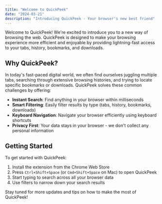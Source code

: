 ```yaml
---
title: "Welcome to QuickPeek"
date: "2024-03-21"
description: "Introducing QuickPeek - Your browser's new best friend"
---
```


Welcome to QuickPeek! We're excited to introduce you to a new way of browsing the web. QuickPeek is designed to make your browsing experience more efficient and enjoyable by providing lightning-fast access to your tabs, history, bookmarks, and downloads.

## Why QuickPeek?

In today's fast-paced digital world, we often find ourselves juggling multiple tabs, searching through extensive browsing histories, and trying to locate specific bookmarks or downloads. QuickPeek solves these common challenges by offering:

- **Instant Search**: Find anything in your browser within milliseconds
- **Smart Filtering**: Easily filter results by type (tabs, history, bookmarks, downloads)
- **Keyboard Navigation**: Navigate your browser efficiently using keyboard shortcuts
- **Privacy First**: Your data stays in your browser - we don't collect any personal information

## Getting Started

To get started with QuickPeek:

1. Install the extension from the Chrome Web Store
2. Press `Ctrl+Shift+Space` (or `Cmd+Shift+Space` on Mac) to open QuickPeek
3. Start typing to search across all your browser data
4. Use filters to narrow down your search results

Stay tuned for more updates and tips on how to make the most of QuickPeek!